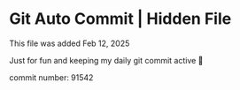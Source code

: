 # Git Auto Commit | Hidden File

This file was added Feb 12, 2025

Just for fun and keeping my daily git commit active 🤪

commit number: 91542
